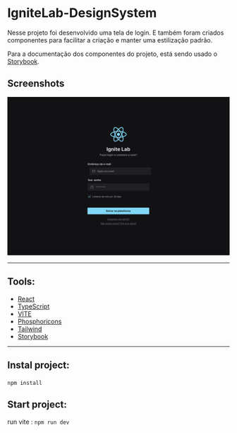 # IgniteLab-DesignSystem

Nesse projeto foi desenvolvido uma tela de login. E também foram criados componentes para facilitar a criação e manter uma estilização padrão.

Para a documentação dos componentes do projeto, está sendo usado o [Storybook](https://storybook.js.org/).

## Screenshots
<img src=".github\Desktop.png" alt="Tela login projeto ignite"/>

---
## Tools:
* [React](https://pt-br.reactjs.org/)
* [TypeScript](https://www.typescriptlang.org/)
* [VITE](https://vitejs.dev/)
* [Phosphoricons](https://phosphoricons.com/)
* [Tailwind](https://tailwindcss.com/)
* [Storybook](https://storybook.js.org/)

----

## Instal project:

`npm install`

## Start project:

run vite : `npm run dev`

    